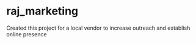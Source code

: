 # raj_marketing
Created this project for a local vendor to increase outreach and establish online presence
